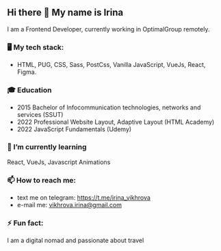 ## Hi there 👋 My name is Irina

I am a Frontend Developer, currently working in OptimalGroup remotely.

### 🖥️ My tech stack:
   - HTML, PUG, CSS, Sass, PostCss, Vanilla JavaScript, VueJs, React, Figma.

### 🎓 Education
  - 2015 Bachelor of Infocommunication technologies, networks and services (SSUT)
  - 2022 Professional Website Layout, Adaptive Layout (HTML Academy)
  - 2022 JavaScript Fundamentals (Udemy)

### 🌱 I’m currently learning 
React, VueJs, Javascript Animations

### 📫 How to reach me: 
  - text me on telegram: https://t.me/irina_vikhrova 
  - e-mail me: vikhrova.irina@gmail.com 

### ⚡ Fun fact:
 I am a digital nomad and passionate about travel 

